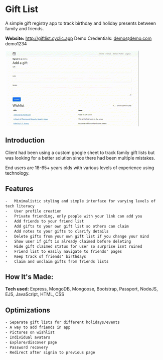 # Gift List
A simple gift registry app to track birthday and holiday presents between family and friends. 

**Website:** http://giftlist.cyclic.app
Demo Credentials: demo@demo.com demo1234

![GiftList Demo gif](GiftListDemo.gif)



## Introduction

Client had been using a custom google sheet to track family gift lists but was looking for a better solution since there had been multiple mistakes. 

End users are 18-65+ years olds with various levels of experience using technology. 

## Features

    -   Minimalistic styling and simple interface for varying levels of tech literacy
    -   User profile creation
    -   Private friending, only people with your link can add you
    -   Add friends to your friend list
    -   Add gifts to your own gift list so others can claim
    -   Add notes to your gifts to clarify details
    -   Delete gifts from your own gift list if you change your mind
    -   Show user if gift is already claimed before deleting
    -   Hide gift claimed status for user so surprise isnt ruined
    -   Friend list to easily navigate to friends' pages
    -   Keep track of friends' birthdays
    -   Claim and unclaim gifts from friends lists

## How It's Made:

**Tech used:** Express, MongoDB, Mongoose, Bootstrap, Passport, NodeJS, EJS, JavaScript, HTML, CSS  

## Optimizations

    - Separate gift lists for different holidays/events
    - A way to add friends in app
    - Pictures on wishlist
    - Individual avatars
    - Explore/discover page
    - Password recovery
    - Redirect after signin to previous page
